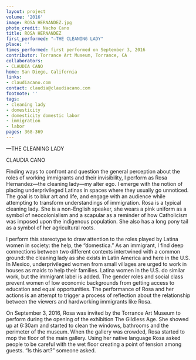 ```yaml
---
layout: project
volume: '2016'
image: ROSA_HERNANDEZ.jpg
photo_credit: Nacho Cano
title: ROSA HERNANDEZ
first_performed: "—THE CLEANING LADY"
place: ''
times_performed: first performed on September 3, 2016
contributor: Torrance Art Museum, Torrance, CA
collaborators:
- CLAUDIA CANO
home: San Diego, California
links:
- claudiacano.com
contact: claudia@claudiacano.com
footnote: ''
tags:
- cleaning lady
- domesticity
- domesticity domestic labor
- immigration
- labor
pages: 368-369
---
```


—THE CLEANING LADY

CLAUDIA CANO

Finding ways to confront and question the general perception about the roles of working immigrants and their invisibility, I perform as Rosa Hernandez—the cleaning lady—my alter ego. I emerge with the notion of placing underprivileged Latinas in spaces where they usually go unnoticed. The goal is to blur art and life, and engage with an audience while attempting to transform understandings of immigration. Rosa is a typical cleaning lady. She is a non-English speaker, she wears a pink uniform as a symbol of neocolonialism and a scapular as a reminder of how Catholicism was imposed upon the indigenous population. She also has a long pony tail as a symbol of her agricultural roots.

I perform this stereotype to draw attention to the roles played by Latina women in society: the help, the “domestica.” As an immigrant, I find deep connections between two different contexts intertwined with a common ground: the cleaning lady as she exists in Latin America and here in the U.S. In Mexico, underprivileged women from small villages are urged to work in houses as maids to help their families. Latina women in the U.S. do similar work, but the immigrant label is added. The gender roles and social class prevent women of low economic backgrounds from getting access to education and equal opportunities. The performance of Rosa and her actions is an attempt to trigger a process of reflection about the relationship between the viewers and hardworking immigrants like Rosa.

On September 3, 2016, Rosa was invited by the Torrance Art Museum to perform during the opening of the exhibition The Gildless Age. She showed up at 6:30am and started to clean the windows, bathrooms and the perimeter of the museum. When the gallery was crowded, Rosa started to mop the floor of the main gallery. Using her native language Rosa asked people to be careful with the wet floor creating a point of tension among guests. “Is this art?” someone asked.
